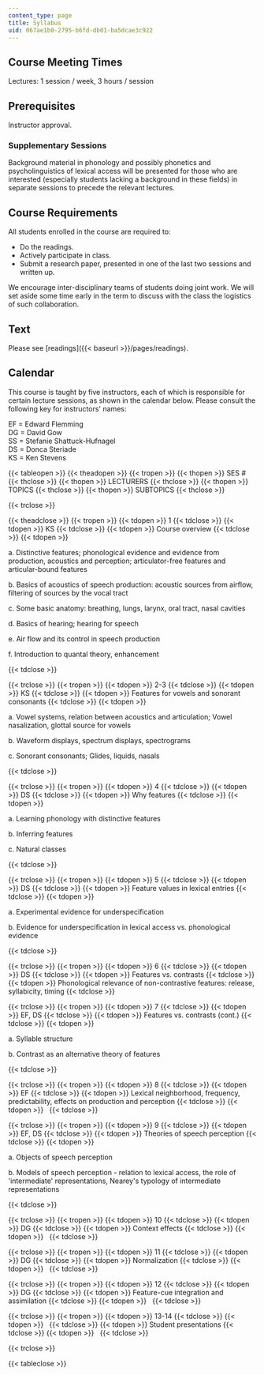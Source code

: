 ```yaml
---
content_type: page
title: Syllabus
uid: 067ae1b0-2795-b6fd-db01-ba5dcae3c922
---
```


Course Meeting Times
--------------------

Lectures: 1 session / week, 3 hours / session

Prerequisites
-------------

Instructor approval.

### Supplementary Sessions

Background material in phonology and possibly phonetics and psycholinguistics of lexical access will be presented for those who are interested (especially students lacking a background in these fields) in separate sessions to precede the relevant lectures.

Course Requirements
-------------------

All students enrolled in the course are required to:

*   Do the readings.
*   Actively participate in class.
*   Submit a research paper, presented in one of the last two sessions and written up.

We encourage inter-disciplinary teams of students doing joint work. We will set aside some time early in the term to discuss with the class the logistics of such collaboration.

Text
----

Please see [readings]({{< baseurl >}}/pages/readings).

Calendar
--------

This course is taught by five instructors, each of which is responsible for certain lecture sessions, as shown in the calendar below. Please consult the following key for instructors' names:

EF = Edward Flemming  
DG = David Gow  
SS = Stefanie Shattuck-Hufnagel  
DS = Donca Steriade  
KS = Ken Stevens

{{< tableopen >}}
{{< theadopen >}}
{{< tropen >}}
{{< thopen >}}
SES #
{{< thclose >}}
{{< thopen >}}
LECTURERS
{{< thclose >}}
{{< thopen >}}
TOPICS
{{< thclose >}}
{{< thopen >}}
SUBTOPICS
{{< thclose >}}

{{< trclose >}}

{{< theadclose >}}
{{< tropen >}}
{{< tdopen >}}
1
{{< tdclose >}}
{{< tdopen >}}
KS
{{< tdclose >}}
{{< tdopen >}}
Course overview
{{< tdclose >}}
{{< tdopen >}}


a. Distinctive features; phonological evidence and evidence from production, acoustics and perception; articulator-free features and articular-bound features

b. Basics of acoustics of speech production: acoustic sources from airflow, filtering of sources by the vocal tract

c. Some basic anatomy: breathing, lungs, larynx, oral tract, nasal cavities

d. Basics of hearing; hearing for speech

e. Air flow and its control in speech production

f. Introduction to quantal theory, enhancement


{{< tdclose >}}

{{< trclose >}}
{{< tropen >}}
{{< tdopen >}}
2-3
{{< tdclose >}}
{{< tdopen >}}
KS
{{< tdclose >}}
{{< tdopen >}}
Features for vowels and sonorant consonants
{{< tdclose >}}
{{< tdopen >}}


a. Vowel systems, relation between acoustics and articulation; Vowel nasalization, glottal source for vowels

b. Waveform displays, spectrum displays, spectrograms

c. Sonorant consonants; Glides, liquids, nasals


{{< tdclose >}}

{{< trclose >}}
{{< tropen >}}
{{< tdopen >}}
4
{{< tdclose >}}
{{< tdopen >}}
DS
{{< tdclose >}}
{{< tdopen >}}
Why features
{{< tdclose >}}
{{< tdopen >}}


a. Learning phonology with distinctive features

b. Inferring features

c. Natural classes


{{< tdclose >}}

{{< trclose >}}
{{< tropen >}}
{{< tdopen >}}
5
{{< tdclose >}}
{{< tdopen >}}
DS
{{< tdclose >}}
{{< tdopen >}}
Feature values in lexical entries
{{< tdclose >}}
{{< tdopen >}}


a. Experimental evidence for underspecification

b. Evidence for underspecification in lexical access vs. phonological evidence


{{< tdclose >}}

{{< trclose >}}
{{< tropen >}}
{{< tdopen >}}
6
{{< tdclose >}}
{{< tdopen >}}
DS
{{< tdclose >}}
{{< tdopen >}}
Features vs. contrasts
{{< tdclose >}}
{{< tdopen >}}
Phonological relevance of non-contrastive features: release, syllabicity, timing
{{< tdclose >}}

{{< trclose >}}
{{< tropen >}}
{{< tdopen >}}
7
{{< tdclose >}}
{{< tdopen >}}
EF, DS
{{< tdclose >}}
{{< tdopen >}}
Features vs. contrasts (cont.)
{{< tdclose >}}
{{< tdopen >}}


a. Syllable structure

b. Contrast as an alternative theory of features


{{< tdclose >}}

{{< trclose >}}
{{< tropen >}}
{{< tdopen >}}
8
{{< tdclose >}}
{{< tdopen >}}
EF
{{< tdclose >}}
{{< tdopen >}}
Lexical neighborhood, frequency, predictability, effects on production and perception
{{< tdclose >}}
{{< tdopen >}}
 
{{< tdclose >}}

{{< trclose >}}
{{< tropen >}}
{{< tdopen >}}
9
{{< tdclose >}}
{{< tdopen >}}
EF, DS
{{< tdclose >}}
{{< tdopen >}}
Theories of speech perception
{{< tdclose >}}
{{< tdopen >}}


a. Objects of speech perception

b. Models of speech perception - relation to lexical access, the role of 'intermediate' representations, Nearey's typology of intermediate representations


{{< tdclose >}}

{{< trclose >}}
{{< tropen >}}
{{< tdopen >}}
10
{{< tdclose >}}
{{< tdopen >}}
DG
{{< tdclose >}}
{{< tdopen >}}
Context effects
{{< tdclose >}}
{{< tdopen >}}
 
{{< tdclose >}}

{{< trclose >}}
{{< tropen >}}
{{< tdopen >}}
11
{{< tdclose >}}
{{< tdopen >}}
DG
{{< tdclose >}}
{{< tdopen >}}
Normalization
{{< tdclose >}}
{{< tdopen >}}
 
{{< tdclose >}}

{{< trclose >}}
{{< tropen >}}
{{< tdopen >}}
12
{{< tdclose >}}
{{< tdopen >}}
DG
{{< tdclose >}}
{{< tdopen >}}
Feature-cue integration and assimilation
{{< tdclose >}}
{{< tdopen >}}
 
{{< tdclose >}}

{{< trclose >}}
{{< tropen >}}
{{< tdopen >}}
13-14
{{< tdclose >}}
{{< tdopen >}}
 
{{< tdclose >}}
{{< tdopen >}}
Student presentations
{{< tdclose >}}
{{< tdopen >}}
 
{{< tdclose >}}

{{< trclose >}}

{{< tableclose >}}